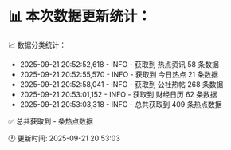 📊 本次数据更新统计：
==========================

📈 数据分类统计：
- 2025-09-21 20:52:52,618 - INFO - 获取到 热点资讯 58 条数据
- 2025-09-21 20:52:55,570 - INFO - 获取到 今日热点 21 条数据
- 2025-09-21 20:52:58,041 - INFO - 获取到 公社热帖 268 条数据
- 2025-09-21 20:53:01,152 - INFO - 获取到 财经日历 62 条数据
- 2025-09-21 20:53:03,318 - INFO - 总共获取到 409 条热点数据

✅ 总共获取到 - 条热点数据

🕐 更新时间: 2025-09-21 20:53:03
